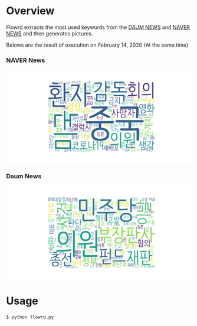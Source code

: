 # Overview
Flowrd extracts the most used keywords from the [DAUM NEWS](https://media.daum.net/) and [NAVER NEWS](https://news.naver.com/) and then generates pictures.

Belows are the result of execution on February 14, 2020 (At the same time)
### NAVER News
![naver](./docs/naver.png)

### Daum News
![daum](./docs/daum.png)

# Usage
```cmd
$ python flowrd.py
```
